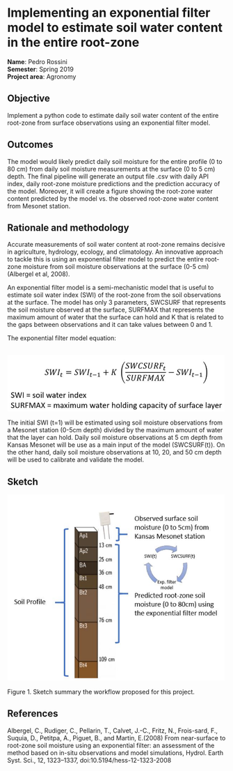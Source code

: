 # Implementing an exponential filter model to estimate soil water content in the entire root-zone

**Name**: Pedro Rossini <br/>
**Semester**: Spring 2019 <br/>
**Project area**: Agronomy


## Objective

Implement a python code to estimate daily soil water content of the entire root-zone from surface observations using an exponential filter model.

## Outcomes

The model would likely predict daily soil moisture for the entire profile (0 to 80 cm) from daily soil moisture measurements at the surface (0 to 5 cm) depth. 
The final pipeline will generate an output file .csv with daily API index, daily root-zone moisture predictions and the prediction accuracy of the model. Moreover, it will create a figure showing the root-zone water content predicted by the model vs. the observed root-zone water content from Mesonet station.

## Rationale and methodology

Accurate measurements of soil water content at root-zone remains decisive in agriculture, hydrology, ecology, and climatology. An innovative approach to tackle this is using an exponential filter model to predict the entire root-zone moisture from soil moisture observations at the surface (0-5 cm) (Albergel et al, 2008).  

An exponential filter model is a semi-mechanistic model that is useful to estimate soil water index (SWI) of the root-zone from the soil observations at the surface. The model has only 3 parameters, SWCSURF that represents the soil moisture observed at the surface, SURFMAX that represents the maximum amount of water that the surface can hold and K that is related to the gaps between observations and it can take values between 0 and 1.

The exponential filter model equation:

<br/>
<img src="SWI_eq.JPG" alt="sketch_image" width="500"/>
<br/>
 

The initial SWI (t=1) will be estimated using soil moisture observations from a Mesonet station (0-5cm depth) divided by the maximum amount of water that the layer can hold.
Daily soil moisture observations at 5 cm depth from Kansas Mesonet will be use as a main input of the model (SWCSURF(t)). On the other hand, daily soil moisture observations at 10, 20, and 50 cm depth will be used to calibrate and validate the model.


## Sketch
 
<img src="Soil_2.JPG" alt="sketch_image" width="500"/>

Figure 1. Sketch summary the workflow proposed for this project.

## References
Albergel, C., Rudiger, C., Pellarin, T., Calvet, J.-C., Fritz, N., Frois-sard, F., Suquia, D., Petitpa, A., Piguet, B., and Martin, E.(2008) From near-surface to root-zone soil moisture using an exponential filter: an assessment of the method based on in-situ observations and model simulations, Hydrol. Earth Syst. Sci., 12, 1323–1337,
doi:10.5194/hess-12-1323-2008



